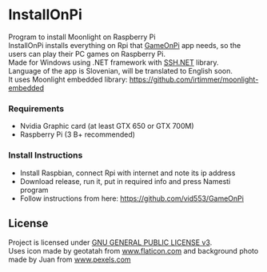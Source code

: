 # InstallOnPi
Program to install Moonlight on Raspberry Pi
\
InstallOnPi installs everything on Rpi that [GameOnPi](https://github.com/vid553/GameOnPi) app needs, so the users can play their PC games on Raspberry Pi. \
Made for Windows using .NET framework with [SSH.NET](https://github.com/sshnet/SSH.NET) library.  \
Language of the app is Slovenian, will be translated to English soon. \
It uses Moonlight embedded library: https://github.com/irtimmer/moonlight-embedded

### Requirements
* Nvidia Graphic card (at least GTX 650 or GTX 700M)
* Raspberry Pi (3 B+ recommended)

### Install Instructions
* Install Raspbian, connect Rpi with internet and note its ip address
* Download release, run it, put in required info and press Namesti program
* Follow instructions from here: https://github.com/vid553/GameOnPi

## License
Project is licensed under [GNU GENERAL PUBLIC LICENSE v3](http://www.gnu.org/licenses/gpl-3.0.en.html). \
Uses icon made by geotatah from www.flaticon.com and background photo made by Juan from www.pexels.com
